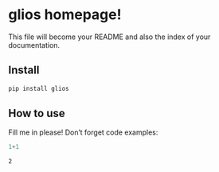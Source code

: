 # glios homepage!

<!-- WARNING: THIS FILE WAS AUTOGENERATED! DO NOT EDIT! -->

This file will become your README and also the index of your
documentation.

## Install

``` sh
pip install glios
```

## How to use

Fill me in please! Don’t forget code examples:

``` python
1+1
```

    2
